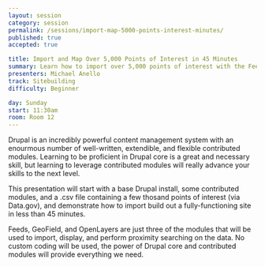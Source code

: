 ```yaml
---
layout: session
category: session
permalink: /sessions/import-map-5000-points-interest-minutes/
published: true
accepted: true

title: Import and Map Over 5,000 Points of Interest in 45 Minutes
summary: Learn how to import over 5,000 points of interest with the Feeds module and use the Geofield module to build a proximity search in less than 45 minutes!
presenters: Michael Anello
track: Sitebuilding
difficulty: Beginner

day: Sunday
start: 11:30am
room: Room 12
---
```


Drupal is an incredibly powerful content management system with an enourmous number of well-written, extendible, and flexible contributed modules. Learning to be proficient in Drupal core is a great and necessary skill, but learning to leverage contributed modules will really advance your skills to the next level.

This presentation will start with a base Drupal install, some contributed modules, and a .csv file containing a few thosand points of interest (via Data.gov), and demonstrate how to import build out a fully-functioning site in less than 45 minutes.

Feeds, GeoField, and OpenLayers are just three of the modules that will be used to import, display, and perform proximity searching on the data. No custom coding will be used, the power of Drupal core and contributed modules will provide everything we need.
